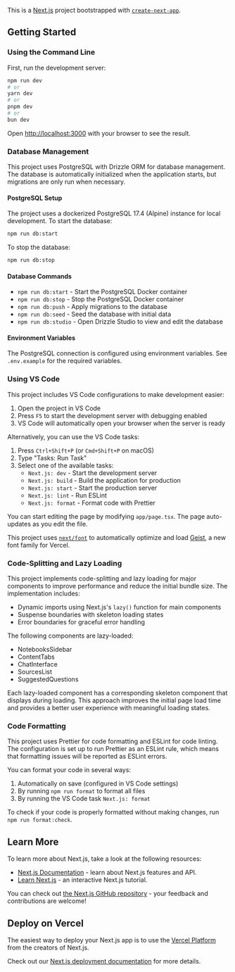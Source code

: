 This is a [Next.js](https://nextjs.org) project bootstrapped with [`create-next-app`](https://nextjs.org/docs/app/api-reference/cli/create-next-app).

## Getting Started

### Using the Command Line

First, run the development server:

```bash
npm run dev
# or
yarn dev
# or
pnpm dev
# or
bun dev
```

Open [http://localhost:3000](http://localhost:3000) with your browser to see the result.

### Database Management

This project uses PostgreSQL with Drizzle ORM for database management. The database is automatically initialized when the application starts, but migrations are only run when necessary.

#### PostgreSQL Setup

The project uses a dockerized PostgreSQL 17.4 (Alpine) instance for local development. To start the database:

```bash
npm run db:start
```

To stop the database:

```bash
npm run db:stop
```

#### Database Commands

- `npm run db:start` - Start the PostgreSQL Docker container
- `npm run db:stop` - Stop the PostgreSQL Docker container
- `npm run db:push` - Apply migrations to the database
- `npm run db:seed` - Seed the database with initial data
- `npm run db:studio` - Open Drizzle Studio to view and edit the database

#### Environment Variables

The PostgreSQL connection is configured using environment variables. See `.env.example` for the required variables.

### Using VS Code

This project includes VS Code configurations to make development easier:

1. Open the project in VS Code
2. Press `F5` to start the development server with debugging enabled
3. VS Code will automatically open your browser when the server is ready

Alternatively, you can use the VS Code tasks:

1. Press `Ctrl+Shift+P` (or `Cmd+Shift+P` on macOS)
2. Type "Tasks: Run Task"
3. Select one of the available tasks:
    - `Next.js: dev` - Start the development server
    - `Next.js: build` - Build the application for production
    - `Next.js: start` - Start the production server
    - `Next.js: lint` - Run ESLint
    - `Next.js: format` - Format code with Prettier

You can start editing the page by modifying `app/page.tsx`. The page auto-updates as you edit the file.

This project uses [`next/font`](https://nextjs.org/docs/app/building-your-application/optimizing/fonts) to automatically optimize and load [Geist](https://vercel.com/font), a new font family for Vercel.

### Code-Splitting and Lazy Loading

This project implements code-splitting and lazy loading for major components to improve performance and reduce the initial bundle size. The implementation includes:

- Dynamic imports using Next.js's `lazy()` function for main components
- Suspense boundaries with skeleton loading states
- Error boundaries for graceful error handling

The following components are lazy-loaded:

- NotebooksSidebar
- ContentTabs
- ChatInterface
- SourcesList
- SuggestedQuestions

Each lazy-loaded component has a corresponding skeleton component that displays during loading. This approach improves the initial page load time and provides a better user experience with meaningful loading states.

### Code Formatting

This project uses Prettier for code formatting and ESLint for code linting. The configuration is set up to run Prettier as an ESLint rule, which means that formatting issues will be reported as ESLint errors.

You can format your code in several ways:

1. Automatically on save (configured in VS Code settings)
2. By running `npm run format` to format all files
3. By running the VS Code task `Next.js: format`

To check if your code is properly formatted without making changes, run `npm run format:check`.

## Learn More

To learn more about Next.js, take a look at the following resources:

- [Next.js Documentation](https://nextjs.org/docs) - learn about Next.js features and API.
- [Learn Next.js](https://nextjs.org/learn) - an interactive Next.js tutorial.

You can check out [the Next.js GitHub repository](https://github.com/vercel/next.js) - your feedback and contributions are welcome!

## Deploy on Vercel

The easiest way to deploy your Next.js app is to use the [Vercel Platform](https://vercel.com/new?utm_medium=default-template&filter=next.js&utm_source=create-next-app&utm_campaign=create-next-app-readme) from the creators of Next.js.

Check out our [Next.js deployment documentation](https://nextjs.org/docs/app/building-your-application/deploying) for more details.
